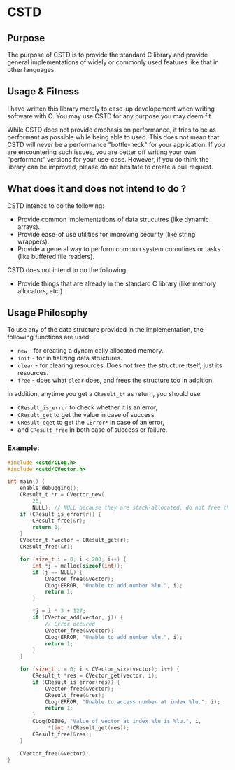 # CSTD

## Purpose

The purpose of CSTD is to provide the standard C library and provide general implementations of widely or commonly used features
like that in other languages.

## Usage & Fitness

I have written this library merely to ease-up developement when writing software with C.
You may use CSTD for any purpose you may deem fit.

While CSTD does not provide emphasis on performance, it tries to be as performant as possible while being able to used.
This does not mean that CSTD will never be a performance "bottle-neck" for your application. If you are encountering such issues,
you are better off writing your own "performant" versions for your use-case. However, if you do think the library can be improved,
please do not hesitate to create a pull request.

## What does it and does not intend to do ?

CSTD intends to do the following:
- Provide common implementations of data strucutres (like dynamic arrays).
- Provide ease-of use utilities for improving security (like string wrappers).
- Provide a general way to perform common system coroutines or tasks (like buffered file readers).

CSTD does not intend to do the following:
- Provide things that are already in the standard C library (like memory allocators, etc.)

## Usage Philosophy

To use any of the data structure provided in the implementation, the following functions are used:
- `new` - for creating a dynamically allocated memory.
- `init` - for initializing data structures.
- `clear` - for clearing resources. Does not free the structure itself, just its resources.
- `free` - does what `clear` does, and frees the structure too in addition.

In addition, anytime you get a `CResult_t*` as return, you should use
- `CResult_is_error` to check whether it is an error,
- `CResult_get` to get the value in case of success
- `CResult_eget` to get the `CError*` in case of an error,
- and `CResult_free` in both case of success or failure.

### Example:

```c
#include <cstd/CLog.h>
#include <cstd/CVector.h>

int main() {
    enable_debugging();
    CResult_t *r = CVector_new(
        20,
        NULL); // NULL because they are stack-allocated, do not free them.
    if (CResult_is_error(r)) {
        CResult_free(&r);
        return 1;
    }
    CVector_t *vector = CResult_get(r);
    CResult_free(&r);

    for (size_t i = 0; i < 200; i++) {
        int *j = malloc(sizeof(int));
        if (j == NULL) {
            CVector_free(&vector);
            CLog(ERROR, "Unable to add number %lu.", i);
            return 1;
        }

        *j = i * 3 + 127;
        if (CVector_add(vector, j)) {
            // Error occured
            CVector_free(&vector);
            CLog(ERROR, "Unable to add number %lu.", i);
            return 1;
        }
    }

    for (size_t i = 0; i < CVector_size(vector); i++) {
        CResult_t *res = CVector_get(vector, i);
        if (CResult_is_error(res)) {
            CVector_free(&vector);
            CResult_free(&res);
            CLog(ERROR, "Unable to access number at index %lu.", i);
            return 1;
        }
        CLog(DEBUG, "Value of vector at index %lu is %lu.", i,
             *(int *)CResult_get(res));
        CResult_free(&res);
    }

    CVector_free(&vector);
}
```